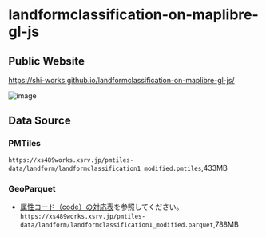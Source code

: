 # landformclassification-on-maplibre-gl-js
## Public Website
https://shi-works.github.io/landformclassification-on-maplibre-gl-js/

![image](https://github.com/shi-works/landformclassification-on-maplibre-gl-js/assets/71203808/6f25f0ca-4571-4afb-8360-f4544ff7b46f)

## Data Source
### PMTiles
`https://xs489works.xsrv.jp/pmtiles-data/landform/landformclassification1_modified.pmtiles`,433MB  
### GeoParquet
- [属性コード（code）の対応表](https://www.gsi.go.jp/bousaichiri/bousaichiri41017.html)を参照してください。
`https://xs489works.xsrv.jp/pmtiles-data/landform/landformclassification1_modified.parquet`,788MB

